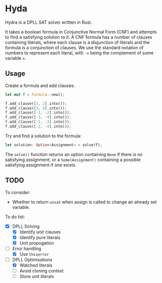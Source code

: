# Hyda

Hydra is a DPLL SAT solver written in Rust.

It takes a boolean formula in Conjunctive Normal Form (CNF) and attempts to find a satisfying solution to it.
A CNF formula has a number of clauses containing literals, where each clause is a disjunction of literals and the formula is a conjunction of clauses.
We use the standard notation of numbers to represent each literal, with `-x` being the complement of some variable `x`.

## Usage
Create a formula and add clauses:
```rust
let mut f = Formula::new();

f.add_clause([1, 2].into());
f.add_clause([3, 4].into());
f.add_clause([-1, -2].into());
f.add_clause([-3, -4].into());
f.add_clause([-1, -3].into());
f.add_clause([-2, -4].into());
```
Try and find a solution to the formula:
```rust
let solution: Option<Assignment> = solve(f);
```
The `solve()` function returns an option containing `None` if there is no satisfying assignment, or a `Some(Assignment)` containing a possible satisfying assignment if one exists.

## TODO
To consider:
- Whether to return `unsat` when assign is called to change an already set variable.

To do list:
- [x] DPLL Solving
  - [x] Identify unit clauses
  - [x] Identify pure literals
  - [x] Unit propogation
- [ ] Error handling
  - [x] Use `thiserror`
- [ ] DPLL Optimisations
  - [x] Watched literals
  - [ ] Avoid cloning context
  - [ ] Store unit literals
